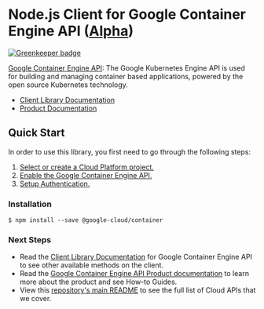 # Node.js Client for Google Container Engine API ([Alpha](https://github.com/GoogleCloudPlatform/google-cloud-node#versioning))

[![Greenkeeper badge](https://badges.greenkeeper.io/googleapis/nodejs-cloud-container.svg)](https://greenkeeper.io/)

[Google Container Engine API][Product Documentation]:
The Google Kubernetes Engine API is used for building and managing container
based applications, powered by the open source Kubernetes technology.
- [Client Library Documentation][]
- [Product Documentation][]

## Quick Start
In order to use this library, you first need to go through the following
steps:

1. [Select or create a Cloud Platform project.](https://console.cloud.google.com/project)
2. [Enable the Google Container Engine API.](https://console.cloud.google.com/apis/api/container)
3. [Setup Authentication.](https://googlecloudplatform.github.io/google-cloud-node/#/docs/google-cloud/master/guides/authentication)

### Installation
```
$ npm install --save @google-cloud/container
```

### Next Steps
- Read the [Client Library Documentation][] for Google Container Engine API
  to see other available methods on the client.
- Read the [Google Container Engine API Product documentation][Product Documentation]
  to learn more about the product and see How-to Guides.
- View this [repository's main README](https://github.com/GoogleCloudPlatform/google-cloud-node/blob/master/README.md)
  to see the full list of Cloud APIs that we cover.

[Client Library Documentation]: https://googlecloudplatform.github.io/google-cloud-node/#/docs/container
[Product Documentation]: https://cloud.google.com/container
